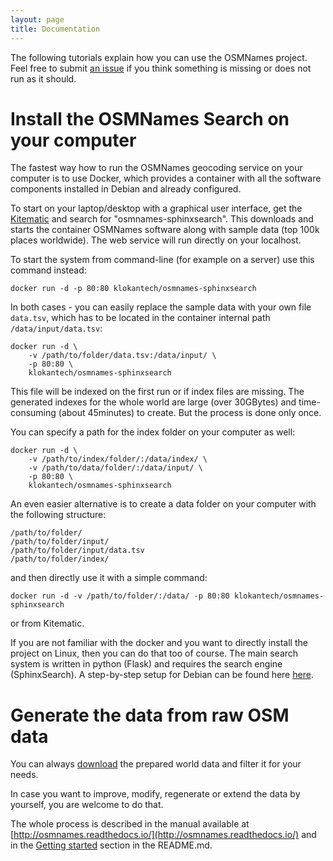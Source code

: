 ```yaml
---
layout: page
title: Documentation
---
```


The following tutorials explain how you can use the OSMNames project. Feel free to submit [an issue](https://github.com/osmnames/osmnames/issues) if you think something is missing or does not run as it should.

# Install the OSMNames Search on your computer

The fastest way how to run the OSMNames geocoding service on your computer is to use Docker, which provides a container with all the software components installed in Debian and already configured.

To start on your laptop/desktop with a graphical user interface, get the [Kitematic](https://kitematic.com/) and search for "osmnames-sphinxsearch". This downloads and starts the container OSMNames software along with sample data (top 100k places worldwide). The web service will run directly on your localhost.

To start the system from command-line (for example on a server) use this command instead:

```
docker run -d -p 80:80 klokantech/osmnames-sphinxsearch
```

In both cases - you can easily replace the sample data with your own file `data.tsv`, which has to be located in the container internal path `/data/input/data.tsv`:

```
docker run -d \
    -v /path/to/folder/data.tsv:/data/input/ \
    -p 80:80 \
    klokantech/osmnames-sphinxsearch
```

This file will be indexed on the first run or if index files are missing.
The generated indexes for the whole world are large (over 30GBytes) and time-consuming (about 45minutes) to create. But the process is done only once.

You can specify a path for the index folder on your computer as well:

```
docker run -d \
    -v /path/to/index/folder/:/data/index/ \
    -v /path/to/data/folder/:/data/input/ \
    -p 80:80 \
    klokantech/osmnames-sphinxsearch
```

An even easier alternative is to create a data folder on your computer with the following structure:

```
/path/to/folder/
/path/to/folder/input/
/path/to/folder/input/data.tsv
/path/to/folder/index/
```

and then directly use it with a simple command:
```
docker run -d -v /path/to/folder/:/data/ -p 80:80 klokantech/osmnames-sphinxsearch
```
or from Kitematic.

If you are not familiar with the docker and you want to directly install the project on Linux, then you can do that too of course.
The main search system is written in python (Flask) and requires the search engine (SphinxSearch). A step-by-step setup for Debian can be found here [here](https://github.com/klokantech/osmnames-sphinxsearch/blob/master/Dockerfile).

# Generate the data from raw OSM data

You can always [download](http://osmnames.org/download/) the prepared world data and filter it for your needs.

In case you want to improve, modify, regenerate or extend the data by yourself, you are welcome to do that.

The whole process is described in the manual available at [http://osmnames.readthedocs.io/](http://osmnames.readthedocs.io/) and in the [Getting started](https://github.com/OSMNames/OSMNames#get-started) section in the README.md.
